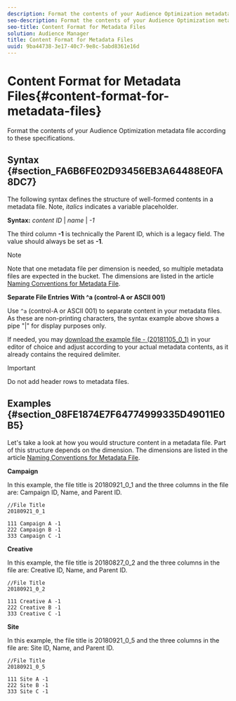 ```yaml
---
description: Format the contents of your Audience Optimization metadata file according to these specifications.
seo-description: Format the contents of your Audience Optimization metadata file according to these specifications.
seo-title: Content Format for Metadata Files
solution: Audience Manager
title: Content Format for Metadata Files
uuid: 9ba44738-3e17-40c7-9e8c-5abd8361e16d
---
```


# Content Format for Metadata Files{#content-format-for-metadata-files}

Format the contents of your Audience Optimization metadata file according to these specifications.

## Syntax {#section_FA6B6FE02D93456EB3A64488E0FA8DC7}

The following syntax defines the structure of well-formed contents in a metadata file. Note, *italics* indicates a variable placeholder.

**Syntax:**  *content ID* | *name* | *-1*

<!--In the contents syntax, you'll notice a parent ID variable. Don't confuse it with the parent ID used in the [metadata file name](../../../reporting/audience-optimization-reports/metadata-files-intro/metadata-file-names.md#concept_729806531D4547A6B5870BEA199FB4A9). These 2 variables seem similar, but they represent different things. In the file name, the parent ID corresponds to a category like "campaign" (ID 1), "placement" (ID 3), or "tactic" (ID 9), etc. In the file body:-->

The third column **-1** is technically the Parent ID, which is a legacy field. The value should always be set as **-1**.

>[!NOTE]
>
>Note that one metadata file per dimension is needed, so multiple metadata files are expected in the bucket. The dimensions are listed in the article [Naming Conventions for Metadata File](../../../reporting/audience-optimization-reports/metadata-files-intro/metadata-file-names.md#child-dimension).
  
**Separate File Entries With ^a (control-A or ASCII 001)**

Use `^a` (control-A or ASCII 001) to separate content in your metadata files. As these are non-printing characters, the syntax example above shows a pipe "|" for display purposes only.

If needed, you may [download the example file - (20181105_0_1)](assets/20181105_0_1) in your editor of choice and adjust according to your actual metadata contents, as it already contains the required delimiter.

>[!IMPORTANT]
>
>Do not add header rows to metadata files.

## Examples {#section_08FE1874E7F64774999335D49011E0B5}

Let's take a look at how you would structure content in a metadata file. Part of this structure depends on the dimension. The dimensions are listed in the article [Naming Conventions for Metadata File](../../../reporting/audience-optimization-reports/metadata-files-intro/metadata-file-names.md#child-dimension). 

**Campaign**

In this example, the file title is 20180921_0_1 and the three columns in the file are: Campaign ID, Name, and Parent ID.

<!--Let's say you want to populate the creative drop down menu with creative names from a particular campaign. In this case, your metadata file name would include ID 1 (campaign) and ID 2 (creative). Following the content syntax, your metadata file would contain the creative ID, creative name, and actual campaign ID.-->

```
//File Title
20180921_0_1

111 Campaign A -1
222 Campaign B -1
333 Campaign C -1

```

**Creative**

In this example, the file title is 20180827_0_2 and the three columns in the file are: Creative ID, Name, and Parent ID.

```
//File Title
20180921_0_2

111 Creative A -1
222 Creative B -1
333 Creative C -1
```

**Site**

In this example, the file title is 20180921_0_5 and the three columns in the file are: Site ID, Name, and Parent ID.

```
//File Title
20180921_0_5

111 Site A -1
222 Site B -1
333 Site C -1

```
